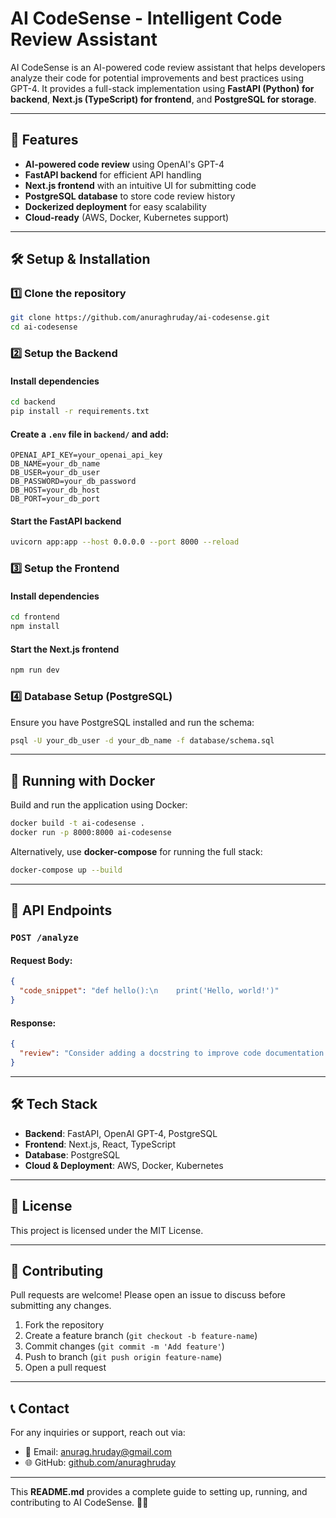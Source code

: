 # AI CodeSense - Intelligent Code Review Assistant

AI CodeSense is an AI-powered code review assistant that helps developers analyze their code for potential improvements and best practices using GPT-4. It provides a full-stack implementation using **FastAPI (Python) for backend**, **Next.js (TypeScript) for frontend**, and **PostgreSQL for storage**.

---

## 🚀 Features
- **AI-powered code review** using OpenAI's GPT-4
- **FastAPI backend** for efficient API handling
- **Next.js frontend** with an intuitive UI for submitting code
- **PostgreSQL database** to store code review history
- **Dockerized deployment** for easy scalability
- **Cloud-ready** (AWS, Docker, Kubernetes support)

---



## 🛠️ Setup & Installation

### **1️⃣ Clone the repository**
```sh
git clone https://github.com/anuraghruday/ai-codesense.git
cd ai-codesense
```

### **2️⃣ Setup the Backend**
#### Install dependencies
```sh
cd backend
pip install -r requirements.txt
```
#### Create a `.env` file in `backend/` and add:
```
OPENAI_API_KEY=your_openai_api_key
DB_NAME=your_db_name
DB_USER=your_db_user
DB_PASSWORD=your_db_password
DB_HOST=your_db_host
DB_PORT=your_db_port
```
#### Start the FastAPI backend
```sh
uvicorn app:app --host 0.0.0.0 --port 8000 --reload
```

### **3️⃣ Setup the Frontend**
#### Install dependencies
```sh
cd frontend
npm install
```
#### Start the Next.js frontend
```sh
npm run dev
```

### **4️⃣ Database Setup (PostgreSQL)**
Ensure you have PostgreSQL installed and run the schema:
```sh
psql -U your_db_user -d your_db_name -f database/schema.sql
```

---

## 🚀 Running with Docker
Build and run the application using Docker:
```sh
docker build -t ai-codesense .
docker run -p 8000:8000 ai-codesense
```
Alternatively, use **docker-compose** for running the full stack:
```sh
docker-compose up --build
```

---

## 📡 API Endpoints
### `POST /analyze`
#### Request Body:
```json
{
  "code_snippet": "def hello():\n    print('Hello, world!')"
}
```
#### Response:
```json
{
  "review": "Consider adding a docstring to improve code documentation."
}
```

---

## 🛠️ Tech Stack
- **Backend**: FastAPI, OpenAI GPT-4, PostgreSQL
- **Frontend**: Next.js, React, TypeScript
- **Database**: PostgreSQL
- **Cloud & Deployment**: AWS, Docker, Kubernetes

---

## 📜 License
This project is licensed under the MIT License.

---

## 🤝 Contributing
Pull requests are welcome! Please open an issue to discuss before submitting any changes.

1. Fork the repository
2. Create a feature branch (`git checkout -b feature-name`)
3. Commit changes (`git commit -m 'Add feature'`)
4. Push to branch (`git push origin feature-name`)
5. Open a pull request

---

## 📞 Contact
For any inquiries or support, reach out via:
- 📧 Email: anurag.hruday@gmail.com
- 🌐 GitHub: [github.com/anuraghruday](https://github.com/anuraghruday)

---

This **README.md** provides a complete guide to setting up, running, and contributing to AI CodeSense. 🚀🎯
